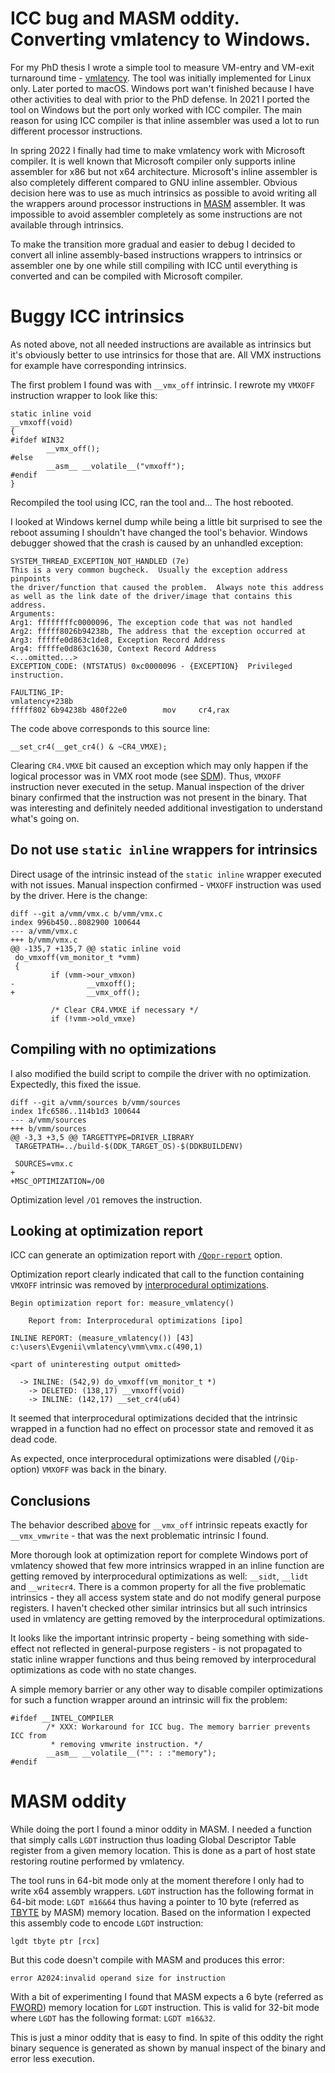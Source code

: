 # ICC bug and MASM oddity. Converting vmlatency to Windows.

For my PhD thesis I wrote a simple tool to measure VM-entry and VM-exit turnaround time - [vmlatency](https://github.com/yulyugin/vmlatency). The tool was initially implemented for Linux only. Later ported to macOS. Windows port wan't finished because I have other activities to deal with prior to the PhD defense. In 2021 I ported the tool on Windows but the port only worked with ICC compiler. The main reason for using ICC compiler is that inline assembler was used a lot to run different processor instructions.

In spring 2022 I finally had time to make vmlatency work with Microsoft compiler. It is well known that Microsoft compiler only supports inline assembler for x86 but not x64 architecture. Microsoft's inline assembler is also completely different compared to GNU inline assembler. Obvious decision here was to use as much intrinsics as possible to avoid writing all the wrappers around processor instructions in [MASM](https://docs.microsoft.com/cpp/assembler/masm/masm-for-x64-ml64-exe) assembler. It was impossible to avoid assembler completely as some instructions are not available through intrinsics.

To make the transition more gradual and easier to debug I decided to convert all inline assembly-based instructions wrappers to intrinsics or assembler one by one while still compiling with ICC until everything is converted and can be compiled with Microsoft compiler.

# Buggy ICC intrinsics

As noted above, not all needed instructions are available as intrinsics but it's obviously better to use intrinsics for those that are. All VMX instructions for example have corresponding intrinsics.

The first problem I found was with `__vmx_off` intrinsic. I rewrote my `VMXOFF` instruction wrapper to look like this:

```
static inline void
__vmxoff(void)
{
#ifdef WIN32
        __vmx_off();
#else
        __asm__ __volatile__("vmxoff");
#endif
}
```

Recompiled the tool using ICC, ran the tool and... The host rebooted.

I looked at Windows kernel dump while being a little bit surprised to see the reboot assuming I shouldn't have changed the tool's behavior. Windows debugger showed that the crash is caused by an unhandled exception:

```
SYSTEM_THREAD_EXCEPTION_NOT_HANDLED (7e)
This is a very common bugcheck.  Usually the exception address pinpoints
the driver/function that caused the problem.  Always note this address
as well as the link date of the driver/image that contains this address.
Arguments:
Arg1: ffffffffc0000096, The exception code that was not handled
Arg2: fffff8026b94238b, The address that the exception occurred at
Arg3: fffffe0d863c1de8, Exception Record Address
Arg4: fffffe0d863c1630, Context Record Address
<...omitted...>
EXCEPTION_CODE: (NTSTATUS) 0xc0000096 - {EXCEPTION}  Privileged instruction.

FAULTING_IP: 
vmlatency+238b
fffff802`6b94238b 480f22e0        mov     cr4,rax
```

The code above corresponds to this source line:

```
__set_cr4(__get_cr4() & ~CR4_VMXE);
```

Clearing `CR4.VMXE` bit caused an exception which may only happen if the logical processor was in VMX root mode (see [SDM](https://www.intel.com/content/www/us/en/developer/articles/technical/intel-sdm.html)). Thus, `VMXOFF` instruction never executed in the setup. Manual inspection of the driver binary confirmed that the instruction was not present in the binary. That was interesting and definitely needed additional investigation to understand what's going on.

## Do not use `static inline` wrappers for intrinsics

Direct usage of the intrinsic instead of the `static inline` wrapper executed with not issues. Manual inspection confirmed - `VMXOFF` instruction was used by the driver. Here is the change:

```
diff --git a/vmm/vmx.c b/vmm/vmx.c
index 996b450..8082900 100644
--- a/vmm/vmx.c
+++ b/vmm/vmx.c
@@ -135,7 +135,7 @@ static inline void
 do_vmxoff(vm_monitor_t *vmm)
 {
         if (vmm->our_vmxon)
-                __vmxoff();
+                __vmx_off();

         /* Clear CR4.VMXE if necessary */
         if (!vmm->old_vmxe)
```

## Compiling with no optimizations

I also modified the build script to compile the driver with no optimization. Expectedly, this fixed the issue.

```
diff --git a/vmm/sources b/vmm/sources
index 1fc6586..114b1d3 100644
--- a/vmm/sources
+++ b/vmm/sources
@@ -3,3 +3,5 @@ TARGETTYPE=DRIVER_LIBRARY
 TARGETPATH=../build-$(DDK_TARGET_OS)-$(DDKBUILDENV)

 SOURCES=vmx.c
+
+MSC_OPTIMIZATION=/O0
```

Optimization level `/O1` removes the instruction.

## Looking at optimization report

ICC can generate an optimization report with [`/Qopr-report`](https://www.intel.com/content/www/us/en/develop/documentation/cpp-compiler-developer-guide-and-reference/top/compiler-reference/compiler-options/optimization-report-options/qopt-report-qopt-report.html) option.

Optimization report clearly indicated that call to the function containing `VMXOFF` intrinsic was removed by [interprocedural optimizations](https://www.intel.com/content/www/us/en/develop/documentation/cpp-compiler-developer-guide-and-reference/top/compiler-reference/compiler-options/interprocedural-optimization-options/ip-qip.html).

```
Begin optimization report for: measure_vmlatency()

    Report from: Interprocedural optimizations [ipo]

INLINE REPORT: (measure_vmlatency()) [43] c:\users\Evgenii\vmlatency\vmm\vmx.c(490,1)

<part of uninteresting output omitted>

  -> INLINE: (542,9) do_vmxoff(vm_monitor_t *)
    -> DELETED: (138,17) __vmxoff(void)
    -> INLINE: (142,17) __set_cr4(u64)
```

It seemed that interprocedural optimizations decided that the intrinsic wrapped in a function had no effect on processor state and removed it as dead code.

As expected, once interprocedural optimizations were disabled (`/Qip-` option) `VMXOFF` was back in the binary.

## Conclusions

The behavior described [above](#buggy-icc-intrinsics) for `__vmx_off` intrinsic repeats exactly for `__vmx_vmwrite` - that was the next problematic intrinsic I found.

More thorough look at optimization report for complete Windows port of vmlatency showed that few more intrinsics wrapped in an inline function are getting removed by interprocedural optimizations as well: `__sidt`, `__lidt` and `__writecr4`. There is a common property for all the five problematic intrinsics - they all access system state and do not modify general purpose registers. I haven't checked other similar intrinsics but all such intrinsics used in vmlatency are getting removed by the interprocedural optimizations.

It looks like the important intrinsic property - being something with side-effect not reflected in general-purpose registers - is not propagated to static inline wrapper functions and thus being removed by interprocedural optimizations as code with no state changes.

A simple memory barrier or any other way to disable compiler optimizations for such a function wrapper around an intrinsic will fix the problem:

```
#ifdef __INTEL_COMPILER
        /* XXX: Workaround for ICC bug. The memory barrier prevents ICC from
         * removing vmwrite instruction. */
        __asm__ __volatile__("": : :"memory");
#endif
```

# MASM oddity

While doing the port I found a minor oddity in MASM. I needed a function that simply calls `LGDT` instruction thus loading Global Descriptor Table register from a given memory location. This is done as a part of host state restoring routine performed by vmlatency.

The tool runs in 64-bit mode only at the moment therefore I only had to write x64 assembly wrappers. `LGDT` instruction has the following format in 64-bit mode: `LGDT m16&64` thus having a pointer to 10 byte (referred as [TBYTE](https://docs.microsoft.com/cpp/assembler/masm/tbyte) by MASM) memory location. Based on the information I expected this assembly code to encode `LGDT` instruction:

```
lgdt tbyte ptr [rcx]
```

But this code doesn't compile with MASM and produces this error:

```
error A2024:invalid operand size for instruction
```

With a bit of experimenting I found that MASM expects a 6 byte (referred as [FWORD](https://docs.microsoft.com/cpp/assembler/masm/fword)) memory location for `LGDT` instruction. This is valid for 32-bit mode where `LGDT` has the following format: `LGDT m16&32`.

This is just a minor oddity that is easy to find. In spite of this oddity the right binary sequence is generated as shown by manual inspect of the binary and error less execution.
